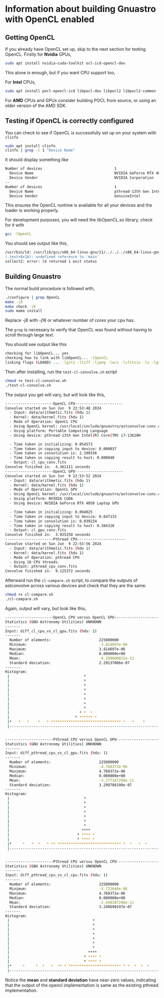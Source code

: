 # Information about building Gnuastro with OpenCL enabled

## Getting OpenCL
If you already have OpenCL set up, skip to the next section for testing OpenCL.
Firstly for **Nvidia** GPUs, 
```bash
sudo apt install nvidia-cuda-toolkit ocl-icd-opencl-dev
```

This alone is enough, but if you want CPU support too,

For **Intel** CPUs, 
```bash
sudo apt install pocl-opencl-icd libpocl-dev libpocl2 libpocl2-common
```

For **AMD** CPUs and GPUs consider building POCL from source, or using an older version of the AMD SDK.

## Testing if OpenCL is correctly configured

You can check to see if OpenCL is successfully set up on your system with `clinfo`
```bash
sudo apt install clinfo
clinfo | grep -C 1 "Device Name"
```
It should display something like
```bash
Number of devices                                 1
  Device Name                                     NVIDIA GeForce RTX 4050 Laptop GPU
  Device Vendor                                   NVIDIA Corporation
--
Number of devices                                 1
  Device Name                                     pthread-13th Gen Intel(R) Core(TM) i7-13620H
  Device Vendor                                   GenuineIntel
```

This ensures the OpenCL runtime is available for all your devices and the loader is working properly.

For development purposes, you will need the libOpenCL.so library, check for it with

```bash
gcc -lOpenCL
```

You should see output like this,

```bash
/usr/bin/ld: /usr/lib/gcc/x86_64-linux-gnu/11/../../../x86_64-linux-gnu/Scrt1.o: in function `_start':
(.text+0x1b): undefined reference to `main'
collect2: error: ld returned 1 exit status
```

## Building Gnuastro

The normal build procedure is followed with,
```bash
./configure | grep OpenCL
make -j8
make check -j8
sudo make install 
```
Replace -j8 with -j16 or whatever number of cores your cpu has.

The `grep` is necessary to verify that OpenCL was found without having to scroll through large text.

You should see output like this
```bash
checking for libOpenCL... yes
checking how to link with libOpenCL... -lOpenCL
linking flags (LDADD) ... -lgit2 -ltiff -ljpeg -lwcs -lcfitsio -lz -lgsl -lgslcblas -lOpenCL -lm 
```

Then after installing, run the `test-cl-convolve.sh` script
```bash
chmod +x test-cl-convolve.sh
./test-cl-convolve.sh
```

The output you get will vary, but will look like this,

```bash
----------------------OpenCL CPU----------------------
Convolve started on Sun Jun  9 22:53:48 2024
  - Input: data/arithmetic.fits (hdu 1)
  - Kernel: data/kernel.fits (hdu 1)
  - Mode of Operation: OpenCL CPU
  - Using OpenCL kernel: /usr/local/include/gnuastro/astconvolve-conv.cl
  - Using platform: Portable Computing Language
  - Using device: pthread-13th Gen Intel(R) Core(TM) i7-13620H

  - Time taken in initializing: 0.054573
  - Time taken in copying input to device: 0.000037
  - Time taken in convolution is: 2.199336
  - Time taken in copying result to host: 0.000048
  - Output: cl_cpu_conv.fits
Convolve finished in:  4.361111 seconds
----------------------OpenCL GPU----------------------
Convolve started on Sun Jun  9 22:53:52 2024
  - Input: data/arithmetic.fits (hdu 1)
  - Kernel: data/kernel.fits (hdu 1)
  - Mode of Operation: OpenCL GPU
  - Using OpenCL kernel: /usr/local/include/gnuastro/astconvolve-conv.cl
  - Using platform: NVIDIA CUDA
  - Using device: NVIDIA GeForce RTX 4050 Laptop GPU

  - Time taken in initializing: 0.094025
  - Time taken in copying input to device: 0.647133
  - Time taken in convolution is: 0.039234
  - Time taken in copying result to host: 0.384328
  - Output: cl_gpu_conv.fits
Convolve finished in:  3.925250 seconds
----------------------Pthread CPU----------------------
Convolve started on Sun Jun  9 22:53:56 2024
  - Input: data/arithmetic.fits (hdu 1)
  - Kernel: data/kernel.fits (hdu 1)
  - Mode of Operation: pthread CPU
  - Using 16 CPU threads.
  - Output: pthread_cpu_conv.fits
Convolve finished in:  9.125372 seconds
```

Afterward run the `cl-compare.sh` script, to compare the outputs of astconvolve across various devices and check that they are the same.

```bash
chmod +x cl-compare.sh
./cl-compare.sh
```

Again, output will vary, but look like this,
```bash
----------------------OpenCL CPU versus OpenCL GPU----------------------
Statistics (GNU Astronomy Utilities) UNKNOWN
-------
Input: diff_cl_cpu_vs_cl_gpu.fits (hdu: 1)
-------
  Number of elements:                      225000000
  Minimum:                                 -3.814697e-06
  Maximum:                                 3.814697e-06
  Median:                                  0.000000e+00
  Mean:                                    -8.289600022e-12
  Standard deviation:                      2.29137086e-07
-------
Histogram:
 |                                  *                                   
 |                                  *                                   
 |                                  *                                   
 |                                  *                                   
 |                                  *                                   
 |                                  *                                   
 |                                  *                                   
 |                                  *                                   
 |                                * *  *                                
 |                              * ****** *                              
 |*   *   *    *   * ******************************** *   *    *        
 |----------------------------------------------------------------------


----------------------Pthread CPU versus OpenCL GPU----------------------
Statistics (GNU Astronomy Utilities) UNKNOWN
-------
Input: diff_pthread_cpu_vs_cl_gpu.fits (hdu: 1)
-------
  Number of elements:                      225000000
  Minimum:                                 -4.768372e-06
  Maximum:                                 4.768372e-06
  Median:                                  0.000000e+00
  Mean:                                    -3.277167298e-11
  Standard deviation:                      3.299786198e-07
-------
Histogram:
 |                                  *                                   
 |                                  *                                   
 |                                  *                                   
 |                                  *                                   
 |                                  *                                   
 |                                  *                                   
 |                                  *                                   
 |                                 ****                                 
 |                               * **** *                               
 |                               * **** *                               
 |*     *   *  *   * ** ***************************** *  *   *  *       
 |----------------------------------------------------------------------


----------------------Pthread CPU versus OpenCL CPU----------------------
Statistics (GNU Astronomy Utilities) UNKNOWN
-------
Input: diff_pthread_cpu_vs_cl_cpu.fits (hdu: 1)
-------
  Number of elements:                      225000000
  Minimum:                                 -5.722046e-06
  Maximum:                                 4.768372e-06
  Median:                                  0.000000e+00
  Mean:                                    -2.448207296e-11
  Standard deviation:                      3.240690197e-07
-------
Histogram:
 |                                      *                               
 |                                      *                               
 |                                      *                               
 |                                      *                               
 |                                      *                               
 |                                      *                               
 |                                      *                               
 |                                    ****                              
 |                                  * **** *                            
 |                                  * **** *                            
 |*     *     *  *   *  ** * ************************ * *  *  *  *     *
 |----------------------------------------------------------------------

```

Notice the **mean** and **standard deviation** have near-zero values, indicating that the output of the opencl implementation is same as the existing pthread implementation.

